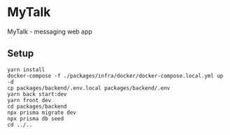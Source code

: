 # MyTalk

MyTalk - messaging web app

## Setup

```
yarn install
docker-compose -f ./packages/infra/docker/docker-compose.local.yml up -d
cp packages/backend/.env.local packages/backend/.env
yarn back start:dev
yarn front dev
cd packages/backend
npx prisma migrate dev
npx prisma db seed
cd ../..
```
